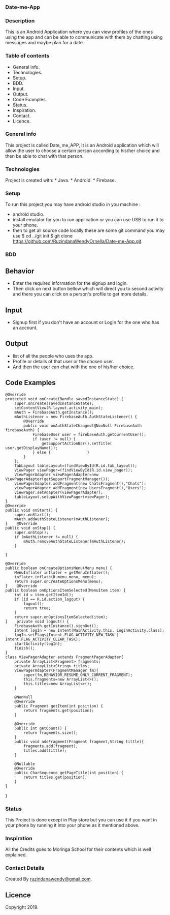 ### Date-me-App

### Description
This is an Android Application  where you can view profiles of the ones using the app and can be able to communicate with them by chatting using messages and maybe plan for a  date. 

### Table of contents
 * General info.
 * Technologies.
 * Setup.
 * BDD.
 * Input.
 * Output.
 * Code Examples.
 * Status.
 * Inspiration.
 * Contact.
 * Licence.
 ### General info
This project is called Date_me_APP, It is an Android application which will allow the user to choose a certain person according to his/her choice and then be able to chat with that person.

### Technologies
Project is created with: 
                         * Java.
                         * Android.
                         * Firebase.
### Setup
To run this project,you may have android studio in you machine :
- android studio.
- install emulator for you to run application or you can use USB to run it to your phone.
- then to get all source code locally these are some git command you may use $ cd ../git init $ git clone https://github.com/RuzindanaWendyOrnella/Date-me-App.git.

### BDD
 ## Behavior
 * Enter the required information for the signup and login.
 * Then click on next button bellow which will direct you to second activity and there you can click on a person's profile to get more details. 
 

 ## Input
 * Signup first if you don't have an account or Login for the one who has an account.
 
 ## Output
 * list of all the people who uses the app.  
 * Profile or details of that user or the chosen user.
 * And then the user can chat with the one of his/her choice.
 

 ## Code Examples

    @Override
    protected void onCreate(Bundle savedInstanceState) {
        super.onCreate(savedInstanceState);
        setContentView(R.layout.activity_main);
        mAuth = FirebaseAuth.getInstance();
        mAuthListener = new FirebaseAuth.AuthStateListener() {
            @Override
            public void onAuthStateChanged(@NonNull FirebaseAuth firebaseAuth) {
                FirebaseUser user = firebaseAuth.getCurrentUser();
                if (user != null) {
                    getSupportActionBar().setTitle(  user.getDisplayName());
                } else {                }
            }
        };
        TabLayout tableLayout=(findViewById(R.id.tab_layout));
        ViewPager viewPager=(findViewById(R.id.view_pager));
        ViewPagerAdapter viewPagerAdapter=new ViewPagerAdapter(getSupportFragmentManager());
        viewPagerAdapter.addFragment(new ChatsFragment(),"Chats");
        viewPagerAdapter.addFragment(new UsersFragment(),"Users");
        viewPager.setAdapter(viewPagerAdapter);
        tableLayout.setupWithViewPager(viewPager);
    }
    @Override
    public void onStart() {
        super.onStart();
        mAuth.addAuthStateListener(mAuthListener);
    }    @Override
    public void onStop() {
        super.onStop();
        if (mAuthListener != null) {
            mAuth.removeAuthStateListener(mAuthListener);
        }

    }

    @Override
    public boolean onCreateOptionsMenu(Menu menu) {
        MenuInflater inflater = getMenuInflater();
        inflater.inflate(R.menu.menu, menu);
        return super.onCreateOptionsMenu(menu);
    }    @Override
    public boolean onOptionsItemSelected(MenuItem item) {
        int id = item.getItemId();
        if (id == R.id.action_logout) {
            logout();
            return true;
        }
        return super.onOptionsItemSelected(item);
    }    private void logout() {
        FirebaseAuth.getInstance().signOut();
        Intent logIn = new Intent(MainActivity.this, LoginActivity.class);
        logIn.setFlags(Intent.FLAG_ACTIVITY_NEW_TASK | Intent.FLAG_ACTIVITY_CLEAR_TASK);
        startActivity(logIn);
        finish();
    }
    class ViewPagerAdapter extends FragmentPagerAdapter{
        private ArrayList<Fragment> fragments;
        private ArrayList<String> titles;
        ViewPagerAdapter(FragmentManager fm){
            super(fm,BEHAVIOR_RESUME_ONLY_CURRENT_FRAGMENT);
            this.fragments=new ArrayList<>();
            this.titles=new ArrayList<>();
        }

        @NonNull
        @Override
        public Fragment getItem(int position) {
            return fragments.get(position);
        }

        @Override
        public int getCount() {
            return fragments.size();
        }
        public void addFragment(Fragment fragment,String tittle){
            fragments.add(fragment);
            titles.add(tittle);
        }

        @Nullable
        @Override
        public CharSequence getPageTitle(int position) {
            return titles.get(position);
        }
    }
}

### Status
 This Project is done except in Play store but you can use it if you want in your phone by running it into your phone as it mentioned above.

### Inspiration
  All the Credits goes to Moringa School for their  contents which is well explained.

### Contact Details
 Created By ruzindanawendy@gmail.com.

## Licence
Copyright 2019. 
